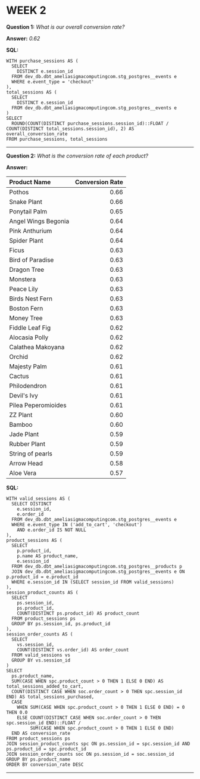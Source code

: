 WEEK 2
==

**Question 1:** *What is our overall conversion rate?*

**Answer:** *0.62*

**SQL:**

```
WITH purchase_sessions AS (
  SELECT
    DISTINCT e.session_id
  FROM dev_db.dbt_ameliasigmacomputingcom.stg_postgres__events e
  WHERE e.event_type = 'checkout'
),
total_sessions AS (
  SELECT
    DISTINCT e.session_id
  FROM dev_db.dbt_ameliasigmacomputingcom.stg_postgres__events e
)
SELECT
  ROUND(COUNT(DISTINCT purchase_sessions.session_id)::FLOAT / COUNT(DISTINCT total_sessions.session_id), 2) AS overall_conversion_rate
FROM purchase_sessions, total_sessions
```

________________


**Question 2:** *What is the conversion rate of each product?*

**Answer:**

|     Product Name     | Conversion Rate |
| :---                 |             ---:|
| Pothos               |             0.66|
| Snake Plant          |             0.66|
| Ponytail Palm        |             0.65|
| Angel Wings Begonia  |             0.64|
| Pink Anthurium       |             0.64|
| Spider Plant         |             0.64|
| Ficus                |             0.63|
| Bird of Paradise     |             0.63|
| Dragon Tree          |             0.63|
| Monstera             |             0.63|
| Peace Lily           |             0.63|
| Birds Nest Fern      |             0.63|
| Boston Fern          |             0.63|
| Money Tree           |             0.63|
| Fiddle Leaf Fig      |             0.62|
| Alocasia Polly       |             0.62|
| Calathea Makoyana    |             0.62|
| Orchid               |             0.62|
| Majesty Palm         |             0.61|
| Cactus               |             0.61|
| Philodendron         |             0.61|
| Devil's Ivy          |             0.61|
| Pilea Peperomioides  |             0.61|
| ZZ Plant             |             0.60|
| Bamboo               |             0.60|
| Jade Plant           |             0.59|
| Rubber Plant         |             0.59|
| String of pearls     |             0.59|
| Arrow Head           |             0.58|
| Aloe Vera            |             0.57|

**SQL:**

```
WITH valid_sessions AS (
  SELECT DISTINCT
    e.session_id,
    e.order_id
  FROM dev_db.dbt_ameliasigmacomputingcom.stg_postgres__events e
  WHERE e.event_type IN ('add_to_cart', 'checkout')
    AND e.order_id IS NOT NULL
),
product_sessions AS (
  SELECT
    p.product_id,
    p.name AS product_name,
    e.session_id
  FROM dev_db.dbt_ameliasigmacomputingcom.stg_postgres__products p
  JOIN dev_db.dbt_ameliasigmacomputingcom.stg_postgres__events e ON p.product_id = e.product_id
  WHERE e.session_id IN (SELECT session_id FROM valid_sessions)
),
session_product_counts AS (
  SELECT
    ps.session_id,
    ps.product_id,
    COUNT(DISTINCT ps.product_id) AS product_count
  FROM product_sessions ps
  GROUP BY ps.session_id, ps.product_id
),
session_order_counts AS (
  SELECT
    vs.session_id,
    COUNT(DISTINCT vs.order_id) AS order_count
  FROM valid_sessions vs
  GROUP BY vs.session_id
)
SELECT
  ps.product_name,
  SUM(CASE WHEN spc.product_count > 0 THEN 1 ELSE 0 END) AS total_sessions_added_to_cart,
  COUNT(DISTINCT CASE WHEN soc.order_count > 0 THEN spc.session_id END) AS total_sessions_purchased,
  CASE
    WHEN SUM(CASE WHEN spc.product_count > 0 THEN 1 ELSE 0 END) = 0 THEN 0.0
    ELSE COUNT(DISTINCT CASE WHEN soc.order_count > 0 THEN spc.session_id END)::FLOAT /
         SUM(CASE WHEN spc.product_count > 0 THEN 1 ELSE 0 END)
  END AS conversion_rate
FROM product_sessions ps
JOIN session_product_counts spc ON ps.session_id = spc.session_id AND ps.product_id = spc.product_id
JOIN session_order_counts soc ON ps.session_id = soc.session_id
GROUP BY ps.product_name
ORDER BY conversion_rate DESC
```

------------
